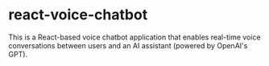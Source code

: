 # react-voice-chatbot
This is a React-based voice chatbot application that enables real-time voice conversations between users and an AI assistant (powered by OpenAI's GPT).
